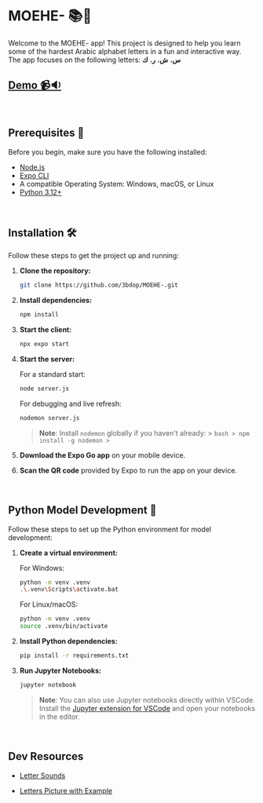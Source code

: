 # MOEHE- 📚🎉

Welcome to the MOEHE- app! This project is designed to help you learn some of the hardest Arabic alphabet letters in a fun and interactive way. The app focuses on the following letters:
**س**،
**ش**،
**ر**،
**ك**

## [Demo 📹🔉](https://i.imgur.com/iaj9uPy.mp4)

<br/>

## Prerequisites 🚀

Before you begin, make sure you have the following installed:

- [Node.js](https://nodejs.org/)
- [Expo CLI](https://docs.expo.dev/get-started/installation/)
- A compatible Operating System: Windows, macOS, or Linux
- [Python 3.12+](https://www.python.org/downloads/)

<br/>

## Installation 🛠️

Follow these steps to get the project up and running:

1. **Clone the repository:**

    ```bash
    git clone https://github.com/3bdop/MOEHE-.git
    ```

2. **Install dependencies:**

    ```bash
    npm install
    ```

3. **Start the client:**

    ```bash
    npx expo start
    ```

4. **Start the server:**

    For a standard start:

    ```bash
    node server.js
    ```

    For debugging and live refresh:

    ```bash
    nodemon server.js
    ```

    > **Note**: Install `nodemon` globally if you haven't already:
        > ```bash
        > npm install -g nodemon
        >```

5. **Download the Expo Go app** on your mobile device.

6. **Scan the QR code** provided by Expo to run the app on your device.

<br/>

## Python Model Development 🐍

Follow these steps to set up the Python environment for model development:

1. **Create a virtual environment:**

    For Windows:

    ```bash
    python -m venv .venv
    .\.venv\Scripts\activate.bat
    ```

    For Linux/macOS:

    ```bash
    python -m venv .venv
    source .venv/bin/activate
    ```

2. **Install Python dependencies:**

    ```bash
    pip install -r requirements.txt
    ```

3. **Run Jupyter Notebooks:**

    ```bash
    jupyter notebook
    ```

    > **Note**: You can also use Jupyter notebooks directly within VSCode. Install the [Jupyter extension for VSCode](https://marketplace.visualstudio.com/items?itemName=ms-toolsai.jupyter) and open your notebooks in the editor.

<br/>

## Dev Resources

- [Letter Sounds](https://www.arabicreadingcourse.com/learn-the-arabic-alphabet.php)
<!-- [Letter Picture with Example - Pinterest](https://in.pinterest.com/pin/626211523219298954/) -->
- [Letters Picture with Example](https://warq.net/2021/05/08/%D8%AD%D8%B1%D9%88%D9%81-%D8%A7%D9%84%D8%A3%D8%A8%D8%AC%D8%AF%D9%8A%D8%A9-%D8%A7%D9%84%D8%B9%D8%B1%D8%A8%D9%8A%D8%A9-%D9%85%D9%84%D9%88%D9%86%D8%A9/)
